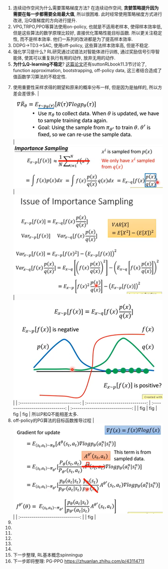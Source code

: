 1. 连续动作空间为什么需要策略梯度方法?
在连续动作空间, **贪婪策略提升因为需要在每一步都需要全局最大值**, 所以很困难. 此时经常使用策略梯度方式进行改进, 沿Q值梯度的方向进行提升.
2. VPG,TRPO,PPO等算法使用on-policy, 也就是不适用老样本, 使得样本效率低, 但是这些算法的数学原理比较好, 直接优化策略性能目标函数. 所以更关注稳定性, 而不是样本效率. 他们一系列的改进都是为了提高样本效率. 
3. DDPG->TD3->SAC, 使用off-policy, 这些算法样本效率高, 但是不稳定.
4. 强化学习是什么? 
   RL研究通过试错法对智能体进行训练, 通过奖励信号引导智能体, 使其可以重复执行有用的动作, 放弃无用的动作.
5. **为什么Q-learning不稳定**? 
   [这篇论文](http://web.mit.edu/jnt/www/Papers/J063-97-bvr-td.pdf)还有suttonRLbook11.3节讨论了, function approximation, bootstrapping, off-policy data, 这三者结合造成了值函数学习算法的不稳定性.
<!-- 6. **PPO为什么使用重要性采样**? 为什么DQN就可以使用off-policy?
   off-policy 在AC架构中不太适用, 因为AC使用off-policy时行动策略会对参数更新产生很大的影响, 如果行动策略对动作有偏向, TD更新时, 目标网络也会有偏向.如图所示
   | ![](img/2020_12_26_18_38_29.png) | ![](img/2020_12_26_18_38_44.png) | ![](img/2020_12_26_18_45_01.png) |
   | :------------------------------: | :------------------------------: | :------------------------------: |
   |              fig 1               |              fig 2               |              fig 3               |
   而重要性采样可以一定程度上缓解这个问题, 用$$P(a)/B(a)$$对TD-error进行加权, 可以缓解TD误差对权重的影响,如图3.
   而DQN可以,因为更新Q值和策略无关, 从同一个动作出发到达不同状态,其概率由环境模型决定, 与行动策略无关; 另外DQN的更新是有目标的, 不会让行动策略带跑, 但是PG算法更新时会不断远离原来的策略分布,所以要把握好远离的次数和比例都得控制好. -->
7. 使用重要性采样求得的期望和原来的概率分布一样, 但是因为是抽样的, 所以方差会差很多.
   | ![](img/2020_12_27_15_40_17.png) | ![](img/2020_12_27_15_40_39.png) | ![](img/2020_12_27_15_47_13.png) | ![](img/2020_12_27_15_50_23.png) |
   | :------------------------------: | :------------------------------: | :------------------------------: | :------------------------------: |
   |               fig                |               fig                |               fig                |               fig                |
   所以P和Q不能相差太多.
8. off-policy的PG算法的目标函数推导过程
   | ![](img/2020_12_27_16_21_55.png) |
   | :------------------------------: |
   |               fig                |
9.  
10. 
11. 
12. 
13. 
14. 
15. 下一步整理, RL基本概念spinningup
16. 下一步即将整理: PG-PPO https://zhuanlan.zhihu.com/p/43114711